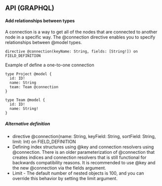 ## API (GRAPHQL)
#### Add relationships between types

A connection is a way to get all of the nodes that are connected to another node in a specific way.
The @connection directive enables you to specify relationships between @model types.

```
directive @connection(keyName: String, fields: [String!]) on FIELD_DEFINITION
```

Example of define a one-to-one connection

```
type Project @model {
  id: ID!
  name: String
  team: Team @connection
}

type Team @model {
  id: ID!
  name: String!
}
```

##### Alternative definition
- directive @connection(name: String, keyField: String, sortField: String, limit: Int) on FIELD_DEFINITION
- Defining index structures using @key and connection resolvers using @connection. There is an older parameterization of @connection that creates indices and connection resolvers that is still functional for backwards compatibility reasons. It is recommended to use @key and the new @connection via the fields argument.
- Limit - The default number of nested objects is 100, and you can override this behavior by setting the limit argument.
